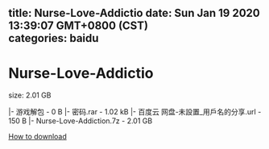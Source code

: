 
title: Nurse-Love-Addictio
date: Sun Jan 19 2020 13:39:07 GMT+0800 (CST)    
categories: baidu
---

# Nurse-Love-Addictio
size: 2.01 GB
 
 
|- 游戏解包 - 0 B
|- 密码.rar - 1.02 kB
|- 百度云 网盘-未設置_用戶名的分享.url - 150 B
|- Nurse-Love-Addiction.7z - 2.01 GB

[How to download](https://bpcam.bemobtrk.com/go/2ceec3aa-1ca2-46d6-b9ff-aaa5c184517c?jno=4261)